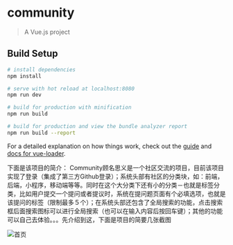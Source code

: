 # community

> A Vue.js project

## Build Setup

``` bash
# install dependencies
npm install

# serve with hot reload at localhost:8080
npm run dev

# build for production with minification
npm run build

# build for production and view the bundle analyzer report
npm run build --report
```

For a detailed explanation on how things work, check out the [guide](http://vuejs-templates.github.io/webpack/) and [docs for vue-loader](http://vuejs.github.io/vue-loader).

下面是该项目的简介：
Community顾名思义是一个社区交流的项目，目前该项目实现了登录（集成了第三方Github登录）；系统头部有社区的分类块，如：前端，后端，小程序，移动端等等。同时在这个大分类下还有小的分类－也就是标签分类，比如用户提交一个提问或者提议时，系统在提问题页面有个必填选项，也就是该提问的标签（限制最多５个）；在系统头部还包含了全局搜索的功能，点击搜索框后面搜索图标可以进行全局搜索（也可以在输入内容后按回车键）；其他的功能可以自己去体验。。。先介绍到这，下面是项目的简要几张截图

![首页](https://github.com/youcyousyunn/vue-community/tree/master/src/images/home.png)

